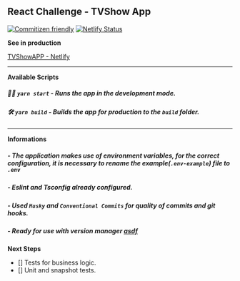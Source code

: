 ## React Challenge - TVShow App

[![Commitizen friendly](https://img.shields.io/badge/commitizen-friendly-brightgreen.svg)](http://commitizen.github.io/cz-cli/) [![Netlify Status](https://api.netlify.com/api/v1/badges/ef0d185d-ebd9-4fdf-8a7e-f9e360322eca/deploy-status)](https://app.netlify.com/sites/gustavomiguelote/deploys)

**See in production**

[TVShowAPP - Netlify](https://gustavomiguelote.netlify.app/)

---

**Available Scripts**

##### 🏃‍♂️ `yarn start` - Runs the app in the development mode.

##### 🛠 `yarn build` - Builds the app for production to the `build` folder.

---

**Informations**

##### - The application makes use of environment variables, for the correct configuration, it is necessary to rename the example(`.env-example`) file to `.env`

##### - Eslint and Tsconfig already configured.

##### - Used `Husky` and `Conventional Commits` for quality of commits and git hooks.

##### - Ready for use with version manager [asdf](https://github.com/asdf-vm/asdf)

**Next Steps**

- [] Tests for business logic.
- [] Unit and snapshot tests.
